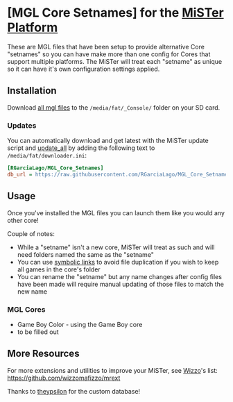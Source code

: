 # [MGL Core Setnames] for the [MiSTer Platform](https://github.com/MiSTer-devel/Main_MiSTer/wiki)
These are MGL files that have been setup to provide alternative Core "setnames" so you can have make more than one config for Cores that support multiple platforms. The MiSTer will treat each "setname" as unique so it can have it's own configuration settings applied.


## Installation
Download [all mgl files](https://github.com/RGarciaLago/MGL_Core_Setnames/tree/main/_Console) to the `/media/fat/_Console/` folder on your SD card.

### Updates
You can automatically download and get latest with the MiSTer update script and [update_all](https://github.com/theypsilon/Update_All_MiSTer) by adding the following text to `/media/fat/downloader.ini`:
```ini
[RGarciaLago/MGL_Core_Setnames]
db_url = https://raw.githubusercontent.com/RGarciaLago/MGL_Core_Setnames/db/db.json.zip
```


## Usage
Once you've installed the MGL files you can launch them like you would any other core!

Couple of notes:
* While a "setname" isn't a new core, MiSTer will treat as such and will need folders named the same as the "setname"
* You can use [symbolic links](https://www.howtogeek.com/howto/16226/complete-guide-to-symbolic-links-symlinks-on-windows-or-linux/) to avoid file duplication if you wish to keep all games in the core's folder
* You can rename the "setname"  but any name changes after config files have been made will require manual updating of those files to match the new name

### MGL Cores
* Game Boy Color - using the Game Boy core
* to be filled out


## More Resources
For more extensions and utilities to improve your MiSTer, see [Wizzo](https://github.com/wizzomafizzo)'s list: https://github.com/wizzomafizzo/mrext

Thanks to [theypsilon](https://github.com/theypsilon) for the custom database!
